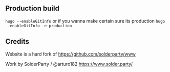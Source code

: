 Production build
----------
`hugo --enableGitInfo`
or if you wanna make certain sure its production
`hugo --enableGitInfo -e production`

Credits
-------
Website is a hard fork of
https://github.com/solderparty/www

Work by SolderParty / @arturo182
https://www.solder.party/
